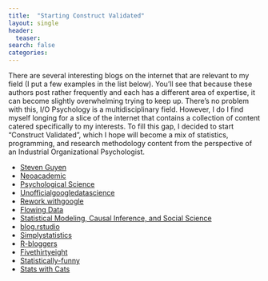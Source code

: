 ```yaml
---
title:  "Starting Construct Validated" 
layout: single
header:
  teaser: 
search: false
categories: 
---
```


There are several interesting blogs on the internet that are relevant to my field (I put a few examples in the list below). You’ll see that because these authors post rather frequently and each has a different area of expertise, it can become slightly overwhelming trying to keep up. There’s no problem with this, I/O Psychology is a multidisciplinary field. However, I do I find myself longing for a slice of the internet that contains a collection of content catered specifically to my interests. To fill this gap, I decided to start “Construct Validated”, which I hope will become a mix of statistics, programming, and research methodology content from the perspective of an Industrial Organizational Psychologist.

- [Steven Guyen][link1]
- [Neoacademic][link2]
- [Psychological Science][link3]
- [Unofficialgoogledatascience][link4]
- [Rework.withgoogle][link5]
- [Flowing Data][link6]
- [Statistical Modeling, Causal Inference, and Social Science][link7]
- [blog.rstudio][link8]
- [Simplystatistics][link9]
- [R-bloggers][link10]
- [Fivethirtyeight][link11]
- [Statistically-funny][link12]
- [Stats with Cats][link13]


[link1]: https://www.stevenguyenphd.net/blog
[link2]: http://neoacademic.com/
[link3]: http://www.psychologicalscience.org/news/minds-business
[link4]: http://www.unofficialgoogledatascience.com/
[link5]: https://rework.withgoogle.com/blog/
[link6]: http://flowingdata.com/
[link7]: http://andrewgelman.com/
[link8]: https://blog.rstudio.com/
[link9]: https://simplystatistics.org
[link10]: https://www.r-bloggers.com/
[link11]: http://fivethirtyeight.com/
[link12]: https://statistically-funny.blogspot.co.uk/
[link13]: https://statswithcats.wordpress.com/